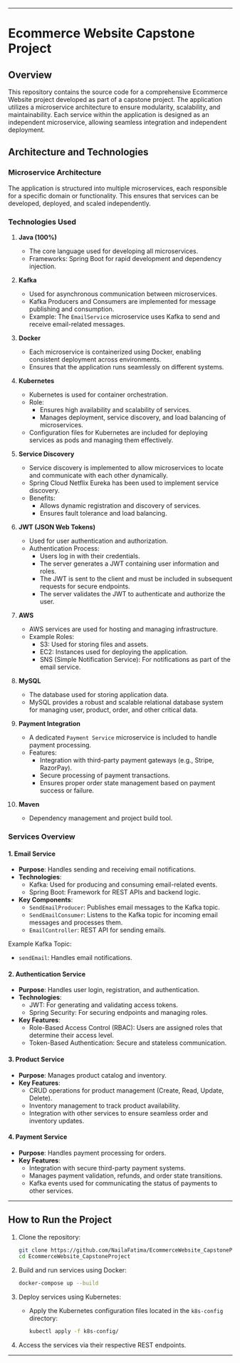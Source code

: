 

---

# Ecommerce Website Capstone Project

## Overview

This repository contains the source code for a comprehensive Ecommerce Website project developed as part of a capstone project. The application utilizes a microservice architecture to ensure modularity, scalability, and maintainability. Each service within the application is designed as an independent microservice, allowing seamless integration and independent deployment.

## Architecture and Technologies

### Microservice Architecture
The application is structured into multiple microservices, each responsible for a specific domain or functionality. This ensures that services can be developed, deployed, and scaled independently.

### Technologies Used

1. **Java (100%)**
   - The core language used for developing all microservices.
   - Frameworks: Spring Boot for rapid development and dependency injection.

2. **Kafka**
   - Used for asynchronous communication between microservices.
   - Kafka Producers and Consumers are implemented for message publishing and consumption.
   - Example: The `EmailService` microservice uses Kafka to send and receive email-related messages.

3. **Docker**
   - Each microservice is containerized using Docker, enabling consistent deployment across environments.
   - Ensures that the application runs seamlessly on different systems.

4. **Kubernetes**
   - Kubernetes is used for container orchestration.
   - Role:
     - Ensures high availability and scalability of services.
     - Manages deployment, service discovery, and load balancing of microservices.
   - Configuration files for Kubernetes are included for deploying services as pods and managing them effectively.

5. **Service Discovery**
   - Service discovery is implemented to allow microservices to locate and communicate with each other dynamically.
   - Spring Cloud Netflix Eureka has been used to implement service discovery.
   - Benefits:
     - Allows dynamic registration and discovery of services.
     - Ensures fault tolerance and load balancing.

6. **JWT (JSON Web Tokens)**
   - Used for user authentication and authorization.
   - Authentication Process:
     - Users log in with their credentials.
     - The server generates a JWT containing user information and roles.
     - The JWT is sent to the client and must be included in subsequent requests for secure endpoints.
     - The server validates the JWT to authenticate and authorize the user.

7. **AWS**
   - AWS services are used for hosting and managing infrastructure.
   - Example Roles:
     - S3: Used for storing files and assets.
     - EC2: Instances used for deploying the application.
     - SNS (Simple Notification Service): For notifications as part of the email service.

8. **MySQL**
   - The database used for storing application data.
   - MySQL provides a robust and scalable relational database system for managing user, product, order, and other critical data.

9. **Payment Integration**
   - A dedicated `Payment Service` microservice is included to handle payment processing.
   - Features:
     - Integration with third-party payment gateways (e.g., Stripe, RazorPay).
     - Secure processing of payment transactions.
     - Ensures proper order state management based on payment success or failure.

10. **Maven**
    - Dependency management and project build tool.

### Services Overview

#### 1. Email Service
   - **Purpose**: Handles sending and receiving email notifications.
   - **Technologies**:
     - Kafka: Used for producing and consuming email-related events.
     - Spring Boot: Framework for REST APIs and backend logic.
   - **Key Components**:
     - `SendEmailProducer`: Publishes email messages to the Kafka topic.
     - `SendEmailConsumer`: Listens to the Kafka topic for incoming email messages and processes them.
     - `EmailController`: REST API for sending emails.

   Example Kafka Topic:
   - `sendEmail`: Handles email notifications.

#### 2. Authentication Service
   - **Purpose**: Handles user login, registration, and authentication.
   - **Technologies**:
     - JWT: For generating and validating access tokens.
     - Spring Security: For securing endpoints and managing roles.
   - **Key Features**:
     - Role-Based Access Control (RBAC): Users are assigned roles that determine their access level.
     - Token-Based Authentication: Secure and stateless communication.

#### 3. Product Service
   - **Purpose**: Manages product catalog and inventory.
   - **Key Features**:
     - CRUD operations for product management (Create, Read, Update, Delete).
     - Inventory management to track product availability.
     - Integration with other services to ensure seamless order and inventory updates.

#### 4. Payment Service
   - **Purpose**: Handles payment processing for orders.
   - **Key Features**:
     - Integration with secure third-party payment systems.
     - Manages payment validation, refunds, and order state transitions.
     - Kafka events used for communicating the status of payments to other services.

---

## How to Run the Project

1. Clone the repository:
   ```bash
   git clone https://github.com/NailaFatima/EcommerceWebsite_CapstoneProject.git
   cd EcommerceWebsite_CapstoneProject
   ```

2. Build and run services using Docker:
   ```bash
   docker-compose up --build
   ```

3. Deploy services using Kubernetes:
   - Apply the Kubernetes configuration files located in the `k8s-config` directory:
     ```bash
     kubectl apply -f k8s-config/
     ```

4. Access the services via their respective REST endpoints.

---

